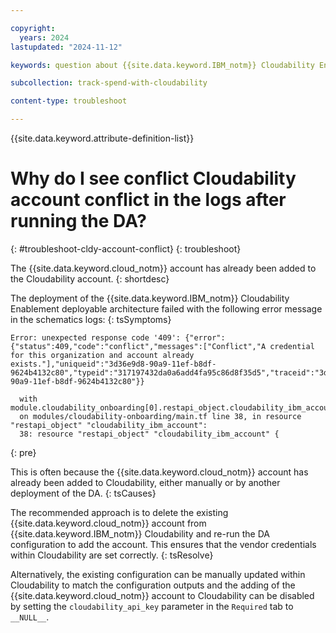 ```yaml
---

copyright:
  years: 2024
lastupdated: "2024-11-12"

keywords: question about {{site.data.keyword.IBM_notm}} Cloudability Enablement

subcollection: track-spend-with-cloudability

content-type: troubleshoot

---
```


{{site.data.keyword.attribute-definition-list}}

# Why do I see conflict Cloudability account conflict in the logs after running the DA?
{: #troubleshoot-cldy-account-conflict}
{: troubleshoot}

The {{site.data.keyword.cloud_notm}} account has already been added to the Cloudability account.
{: shortdesc}

The deployment of the {{site.data.keyword.IBM_notm}} Cloudability Enablement deployable architecture failed with the following error message in the schematics logs:
{: tsSymptoms}

```log
Error: unexpected response code '409': {"error":{"status":409,"code":"conflict","messages":["Conflict","A credential for this organization and account already exists."],"uniqueid":"3d36e9d8-90a9-11ef-b8df-9624b4132c80","typeid":"317197432da0a6add4fa95c86d8f35d5","traceid":"3d056f28-90a9-11ef-b8df-9624b4132c80"}}

  with module.cloudability_onboarding[0].restapi_object.cloudability_ibm_account,
  on modules/cloudability-onboarding/main.tf line 38, in resource "restapi_object" "cloudability_ibm_account":
  38: resource "restapi_object" "cloudability_ibm_account" {
```
{: pre}


This is often because the {{site.data.keyword.cloud_notm}} account has already been added to Cloudability, either manually or by another deployment of the DA.
{: tsCauses}

The recommended approach is to delete the existing {{site.data.keyword.cloud_notm}} account from {{site.data.keyword.IBM_notm}} Cloudability and re-run the DA configuration to add the account. This ensures that the vendor credentials within Cloudability are set correctly.
{: tsResolve}

Alternatively, the existing configuration can be manually updated within Cloudability to match the configuration outputs and the adding of the {{site.data.keyword.cloud_notm}} account to Cloudability can be disabled by setting the `cloudability_api_key` parameter in the `Required` tab to `__NULL__`.
